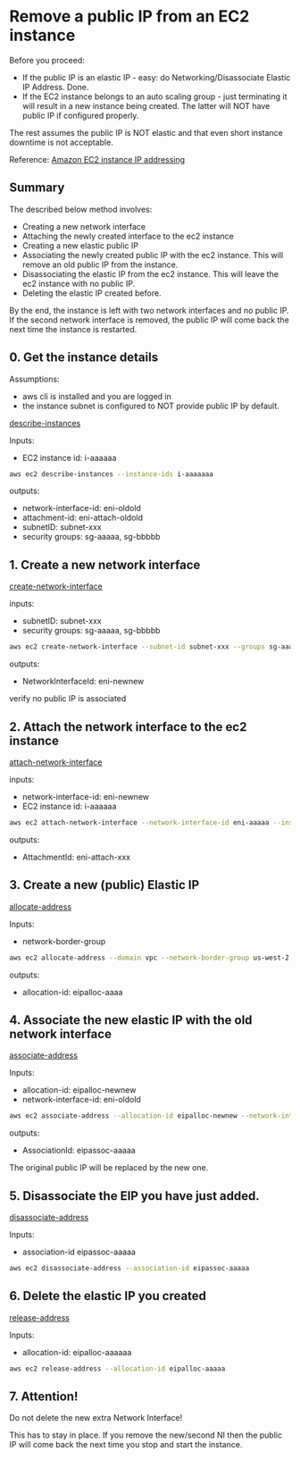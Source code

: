 # Remove a public IP from an EC2 instance

Before you proceed:

* If the public IP is an elastic IP - easy: do Networking/Disassociate Elastic IP Address.  Done.
* If the EC2 instance belongs to an auto scaling group - just terminating it
will result in a new instance being created.  The latter will NOT have public IP if configured properly.

The rest assumes the public IP is NOT elastic and that even short instance downtime is not acceptable.

Reference: [Amazon EC2 instance IP addressing](https://docs.aws.amazon.com/AWSEC2/latest/UserGuide/using-instance-addressing.html)

## Summary

The described below method involves:

* Creating a new network interface 
* Attaching the newly created interface to the ec2 instance
* Creating a new elastic public IP
* Associating the newly created public IP with the ec2 instance.  This will remove an old public IP from the instance.
* Disassociating the elastic IP from the ec2 instance.  This will leave the ec2 instance with no public IP.
* Deleting the elastic IP created before.

By the end, the instance is left with two network interfaces and no public IP.
If the second network interface is removed, the public IP will come back the next time the instance is restarted.

## 0. Get the instance details

Assumptions:

* aws cli is installed and you are logged in
* the instance subnet is configured to NOT provide public IP by default.

[describe-instances](https://awscli.amazonaws.com/v2/documentation/api/2.0.34/reference/ec2/describe-instances.html)

Inputs:

* EC2 instance id: i-aaaaaa

```sh
aws ec2 describe-instances --instance-ids i-aaaaaaa
```

outputs:

* network-interface-id: eni-oldold
* attachment-id: eni-attach-oldold
* subnetID: subnet-xxx
* security groups: sg-aaaaa, sg-bbbbb

## 1. Create a new network interface

[create-network-interface](https://awscli.amazonaws.com/v2/documentation/api/latest/reference/ec2/create-network-interface.html)

inputs:

* subnetID: subnet-xxx
* security groups: sg-aaaaa, sg-bbbbb

```sh
aws ec2 create-network-interface --subnet-id subnet-xxx --groups sg-aaaaa sg-bbbbb
```

outputs:

* NetworkInterfaceId: eni-newnew

verify no public IP is associated

## 2. Attach the network interface to the ec2 instance

[attach-network-interface](https://awscli.amazonaws.com/v2/documentation/api/latest/reference/ec2/attach-network-interface.html)

inputs:

* network-interface-id: eni-newnew
* EC2 instance id: i-aaaaaa

```sh
aws ec2 attach-network-interface --network-interface-id eni-aaaaa --instance-id i-aaaa --device-index 1
```

outputs:

* AttachmentId: eni-attach-xxx

## 3. Create a new (public) Elastic IP

[allocate-address](https://awscli.amazonaws.com/v2/documentation/api/latest/reference/ec2/allocate-address.html)


Inputs:

* network-border-group

```sh
aws ec2 allocate-address --domain vpc --network-border-group us-west-2
```

outputs:

* allocation-id: eipalloc-aaaa

## 4. Associate the new elastic IP with the old network interface

[associate-address](https://awscli.amazonaws.com/v2/documentation/api/latest/reference/ec2/associate-address.html)


Inputs:

* allocation-id: eipalloc-newnew
* network-interface-id: eni-oldold

```sh
aws ec2 associate-address --allocation-id eipalloc-newnew --network-interface-id eni-oldold
```

outputs:

* AssociationId: eipassoc-aaaaa

The original public IP will be replaced by the new one.

## 5. Disassociate the EIP you have just added.

[disassociate-address](https://awscli.amazonaws.com/v2/documentation/api/latest/reference/ec2/disassociate-address.html)

Inputs:

* association-id eipassoc-aaaaa

```sh
aws ec2 disassociate-address --association-id eipassoc-aaaaa
```

## 6. Delete the elastic IP you created

[release-address](https://awscli.amazonaws.com/v2/documentation/api/latest/reference/ec2/release-address.html)

Inputs:

* allocation-id: eipalloc-aaaaaa

```sh
aws ec2 release-address --allocation-id eipalloc-aaaaa
```

## 7. Attention!

Do not delete the new extra Network Interface!

This has to stay in place.
If you remove the new/second NI then the public IP will come back the next time you stop and start the instance.
